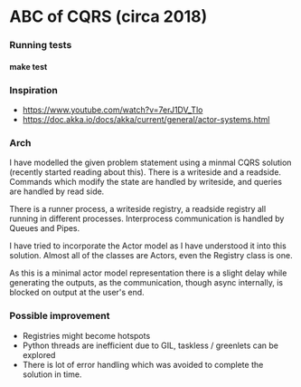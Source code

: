
# ABC of CQRS (circa 2018)

### Running tests
#### make test

### Inspiration
- https://www.youtube.com/watch?v=7erJ1DV_Tlo
- https://doc.akka.io/docs/akka/current/general/actor-systems.html

### Arch
I have modelled the given problem statement using a minmal CQRS solution (recently started reading about this). There is a writeside and a readside. Commands which modify the state are handled by writeside, and queries are handled by read side.

There is a runner process, a writeside registry, a readside registry all running in different processes. Interprocess communication is handled by Queues and Pipes.

I have tried to incorporate the Actor model as I have understood it into this solution. Almost all of the classes are Actors, even the Registry class is one.

As this is a minimal actor model representation there is a slight delay while generating the outputs, as the communication, though async internally, is blocked on output at the user's end. 

### Possible improvement 
- Registries might become hotspots
- Python threads are inefficient due to GIL, taskless / greenlets can be explored
- There is lot of error handling which was avoided to complete the solution in time.
